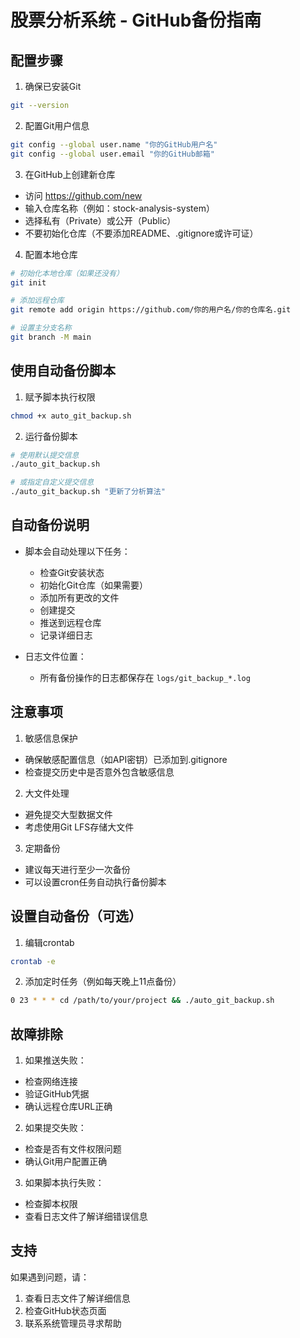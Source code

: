 # 股票分析系统 - GitHub备份指南

## 配置步骤

1. 确保已安装Git
```bash
git --version
```

2. 配置Git用户信息
```bash
git config --global user.name "你的GitHub用户名"
git config --global user.email "你的GitHub邮箱"
```

3. 在GitHub上创建新仓库
- 访问 https://github.com/new
- 输入仓库名称（例如：stock-analysis-system）
- 选择私有（Private）或公开（Public）
- 不要初始化仓库（不要添加README、.gitignore或许可证）

4. 配置本地仓库
```bash
# 初始化本地仓库（如果还没有）
git init

# 添加远程仓库
git remote add origin https://github.com/你的用户名/你的仓库名.git

# 设置主分支名称
git branch -M main
```

## 使用自动备份脚本

1. 赋予脚本执行权限
```bash
chmod +x auto_git_backup.sh
```

2. 运行备份脚本
```bash
# 使用默认提交信息
./auto_git_backup.sh

# 或指定自定义提交信息
./auto_git_backup.sh "更新了分析算法"
```

## 自动备份说明

- 脚本会自动处理以下任务：
  - 检查Git安装状态
  - 初始化Git仓库（如果需要）
  - 添加所有更改的文件
  - 创建提交
  - 推送到远程仓库
  - 记录详细日志

- 日志文件位置：
  - 所有备份操作的日志都保存在 `logs/git_backup_*.log`

## 注意事项

1. 敏感信息保护
- 确保敏感配置信息（如API密钥）已添加到.gitignore
- 检查提交历史中是否意外包含敏感信息

2. 大文件处理
- 避免提交大型数据文件
- 考虑使用Git LFS存储大文件

3. 定期备份
- 建议每天进行至少一次备份
- 可以设置cron任务自动执行备份脚本

## 设置自动备份（可选）

1. 编辑crontab
```bash
crontab -e
```

2. 添加定时任务（例如每天晚上11点备份）
```bash
0 23 * * * cd /path/to/your/project && ./auto_git_backup.sh
```

## 故障排除

1. 如果推送失败：
- 检查网络连接
- 验证GitHub凭据
- 确认远程仓库URL正确

2. 如果提交失败：
- 检查是否有文件权限问题
- 确认Git用户配置正确

3. 如果脚本执行失败：
- 检查脚本权限
- 查看日志文件了解详细错误信息

## 支持

如果遇到问题，请：
1. 查看日志文件了解详细信息
2. 检查GitHub状态页面
3. 联系系统管理员寻求帮助 